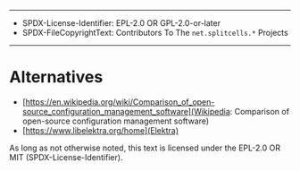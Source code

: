 ----
* SPDX-License-Identifier: EPL-2.0 OR GPL-2.0-or-later
* SPDX-FileCopyrightText: Contributors To The `net.splitcells.*` Projects
----
# Alternatives
* [https://en.wikipedia.org/wiki/Comparison_of_open-source_configuration_management_software](Wikipedia: Comparison of open-source configuration management software)
* [https://www.libelektra.org/home](Elektra)

As long as not otherwise noted,
this text is licensed under the EPL-2.0 OR MIT (SPDX-License-Identifier).
